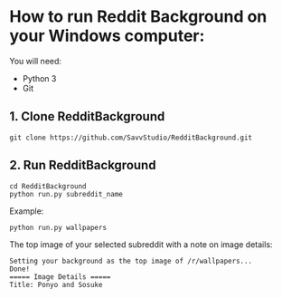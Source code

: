 # How to run Reddit Background on your Windows computer:

You will need:

* Python 3
* Git

## 1. Clone RedditBackground

    git clone https://github.com/SavvStudio/RedditBackground.git


## 2. Run RedditBackground

    cd RedditBackground
    python run.py subreddit_name

Example:

    python run.py wallpapers
    
The top image of your selected subreddit with a note on image details:

    Setting your background as the top image of /r/wallpapers...
    Done!
    ===== Image Details =====
    Title: Ponyo and Sosuke
